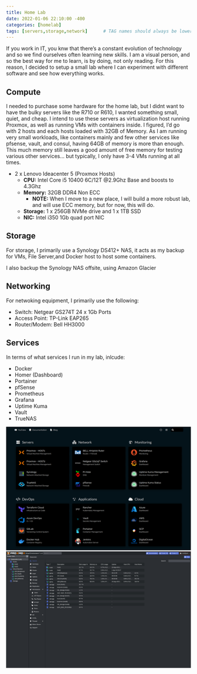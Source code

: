 ```yaml
---
title: Home Lab
date: 2022-01-06 22:10:00 -400
categories: [homelab]
tags: [servers,storage,network]      # TAG names should always be lowercase
---
```



If you work in IT, you knw that there’s a constant evolution of technology and so we find ourselves often learning new skills. I am a visual person, and so the best way for me to learn, is by doing, not only reading. For this reason, I decided to setup a small lab where I can experiment with different software and see how everything works.

## Compute

I needed to purchase some hardware for the home lab, but I didnt want to have the bulky servers like the R710 or R610, I wanted something small, quiet, and cheap. I intend to use these servers as virtualization host running Proxmox, as well as running VMs with containers inside. I figured, I’d go with 2 hosts and each hosts loaded with 32GB of Memory. As I am running very small workloads, like containers mainly and few other services like pfsense, vault, and consul, having 64GB of memory is more than enough. This much memory still leaves a good amount of free memory for testing various other services… but typically, I only have 3-4 VMs running at all times.

* 2 x Lenovo Ideacenter 5 (Proxmox Hosts)
  * <b>CPU:</b> Intel Core i5 10400 6C/12T @2.9Ghz Base and boosts to 4.3Ghz
  * <b>Memory:</b> 32GB DDR4 Non ECC
    * <b>NOTE:</b> When I move to a new place, I will build a more robust lab, and will use ECC memory, but for now, this will do.
  * <b>Storage:</b> 1 x 256GB NVMe drive and 1 x 1TB SSD
  * <b>NIC:</b> Intel i350 1Gb quad port NIC

## Storage

For storage, I primarily use a Synology DS412+ NAS, it acts as my backup for VMs, File Server,and Docker host to host some containers.

I also backup the Synology NAS offsite, using Amazon Glacier

## Networking

For netwoking equipment, I primarily use the following:

* Switch: Netgear GS274T 24 x 1Gb Ports
* Access Point: TP-Link EAP265
* Router/Modem: Bell HH3000

## Services

In terms of what services I run in my lab, inlcude:

* Docker
* Homer (Dashboard)
* Portainer
* pfSense
* Prometheus
* Grafana
* Uptime Kuma
* Vault
* TrueNAS

<img src="/assets/img/homelab.png">
<img src="/assets/img/proxmox.png">